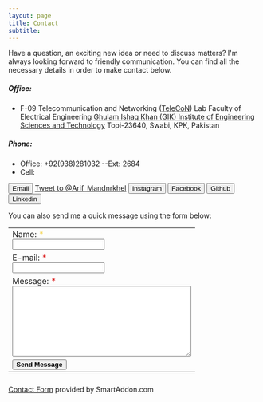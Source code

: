 ```yaml
---
layout: page
title: Contact
subtitle: 
---
```

Have a question, an exciting new idea or need to discuss matters? I'm always looking forward to friendly communication. You can find all the necessary details in order to make contact below.

##### Office:

- F-09 Telecommunication and Networking ([TeleCoN](https://www.giki.edu.pk/telecon)) Lab
  Faculty of Electrical Engineering
  [Ghulam Ishaq Khan (GIK) Institute of Engineering Sciences and Technology](http://giki.edu.pk) 
  Topi-23640, Swabi, KPK, Pakistan

##### Phone:

- Office: +92(938)281032 --Ext: 2684
- Cell:

<button type="button" class="btn btn-email"><i class="fa fa-envelope pr-1"></i> Email</button>
<a href="https://twitter.com/intent/tweet?screen_name=Arif_Mandnrkhel&ref_src=twsrc%5Etfw" class="twitter-mention-button" data-show-count="false">Tweet to @Arif_Mandnrkhel</a>
	  <script async src="https://platform.twitter.com/widgets.js" charset="utf-8"></script>
<button type="button" class="btn btn-ins"><i class="fa fa-instagram pr-1"></i> Instagram</button>
<button type="button" class="btn btn-fb"><i class="fa fa-facebook pr-1"></i> Facebook</button>
<button type="button" class="btn btn-git"><i class="fa fa-github pr-1"></i> Github</button>
<button type="button" class="btn btn-li"><i class="fa fa-linkedin pr-1"></i> Linkedin</button>

You can also send me a quick message using the form below:

<script language="javascript">var sa_email_id = '88902-71e29';var sa_sent_text = 'Thank you for contacting us. We will get back to you soon.';</script>
<script language="javascript" src="http://s1.smartaddon.com/sa_htmlform.js"></script>
<div id="sa_contactdiv">
<form name=sa_htmlform style="margin:0px" onsubmit="return sa_contactform()">
<table>
<tr><td>Name: <span style="color:#F4D03F">*</span><br><input type="text" name="name" required="true" /></td></tr>
<tr><td>E-mail: <span style="color:#D70000">*</span><br><input type="text" name="email" required="true" /></td></tr>
<tr><td>Message: <span style="color:#D70000">*</span><br><textarea name="message" cols="42" rows="9" required="true"></textarea></td></tr>
<tr><td><input type="submit" value="Send Message" style="font-weight:bold"></td></tr>
</table>
</form><div style="padding-top:10px"><a href="http://www.smartaddon.com/contact_form.html">Contact Form</a> provided by SmartAddon.com</div></div>
